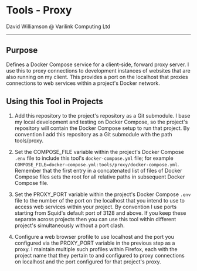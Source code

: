 # Tools - Proxy

David Williamson @ Varilink Computing Ltd

------

## Purpose

Defines a Docker Compose service for a client-side, forward proxy server. I use this to proxy connections to development instances of websites that are also running on my client. This provides a port on the localhost that proxies connections to web services within a project's Docker network.

## Using this Tool in Projects

1. Add this repository to the project's repository as a Git submodule. I base my local development and testing on Docker Compose, so the project's repository will contain the Docker Compose setup to run that project. By convention I add this repository as a Git submodule with the path tools/proxy.

2. Set the COMPOSE_FILE variable within the project's Docker Compose `.env` file to include this tool's `docker-compose.yml` file; for example `COMPOSE_FILE=docker-compose.yml:tools/proxy/docker-compose.yml`. Remember that the first entry in a concatenated list of files of Docker Compose files sets the root for all relative paths in subsequent Docker Compose file.

3. Set the PROXY_PORT variable within the project's Docker Compose `.env` file to the number of the port on the localhost that you intend to use to access web services within your project. By convention I use ports starting from Squid's default port of 3128 and above. If you keep these separate across projects then you can use this tool within different project's simultaneously without a port clash.

4. Configure a web browser profile to use localhost and the port you configured via the PROXY_PORT variable in the previous step as a proxy. I maintain multiple such profiles within Firefox, each with the project name that they pertain to and configured to proxy connections on localhost and the port configured for that project's proxy.
